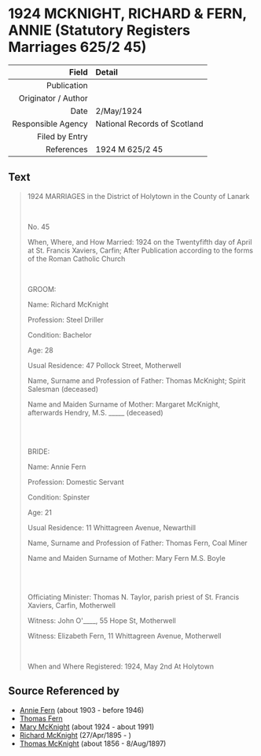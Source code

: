 ﻿---
layout: page
permalink: /sources/s66143754
---

# 1924 MCKNIGHT, RICHARD & FERN, ANNIE (Statutory Registers Marriages 625/2 45)

Field | Detail
---:|:---
Publication | 
Originator / Author | 
Date | 2/May/1924
Responsible Agency | National Records of Scotland
Filed by Entry | 
References | 1924 M 625/2 45

## Text

> 1924 MARRIAGES in the District of Holytown in the County of Lanark
>
> <br/>
>
> No. 45
>
> When, Where, and How Married: 1924 on the Twentyfifth day of April at St. Francis Xaviers, Carfin; After Publication according to the forms of the Roman Catholic Church
>
> <br/>
>
> GROOM:
>
> Name: Richard McKnight
>
> Profession: Steel Driller
>
> Condition: Bachelor
>
> Age: 28
>
> Usual Residence: 47 Pollock Street, Motherwell
>
> Name, Surname and Profession of Father: Thomas McKnight; Spirit Salesman (deceased)
>
> Name and Maiden Surname of Mother: Margaret McKnight, afterwards Hendry, M.S. _____ (deceased)
>
> <br/>
>
> <br/>
>
> BRIDE: 
>
> Name: Annie Fern
>
> Profession: Domestic Servant
>
> Condition: Spinster
>
> Age: 21
>
> Usual Residence: 11 Whittagreen Avenue, Newarthill
>
> Name, Surname and Profession of Father: Thomas Fern, Coal Miner
>
> Name and Maiden Surname of Mother: Mary Fern M.S. Boyle
>
> <br/>
>
> <br/>
>
> Officiating Minister: Thomas N. Taylor, parish priest of St. Francis Xaviers, Carfin, Motherwell
>
> Witness: John O'____, 55 Hope St, Motherwell
>
> Witness: Elizabeth Fern, 11 Whittagreen Avenue, Motherwell
>
> <br/>
>
> When and Where Registered: 1924, May 2nd At Holytown
>

## Source Referenced by

* [Annie Fern](../people/@53954394@-annie-fern-b1903-d1946.md) (about 1903 - before 1946)
* [Thomas Fern](../people/@34903625@-thomas-fern-b-d.md)
* [Mary McKnight](../people/@41720825@-mary-mcknight-b1924-d1991.md) (about 1924 - about 1991)
* [Richard McKnight](../people/@33327416@-richard-mcknight-b1895-4-27-d.md) (27/Apr/1895 - )
* [Thomas McKnight](../people/@6387698@-thomas-mcknight-b1856-d1897-8-8.md) (about 1856 - 8/Aug/1897)

